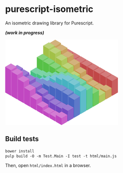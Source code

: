# purescript-isometric

An isometric drawing library for Purescript.

***(work in progress)***

![](preview.png)

## Build tests
```
bower install
pulp build -O -m Test.Main -I test -t html/main.js
```
Then, open `html/index.html` in a browser.
